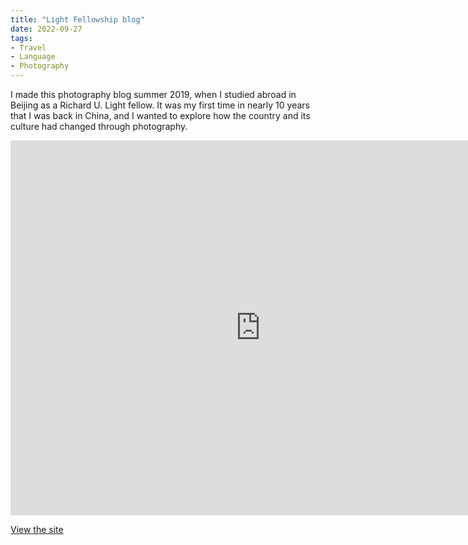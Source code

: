 ```yaml
---
title: "Light Fellowship blog"
date: 2022-09-27
tags:
- Travel
- Language
- Photography
---
```

I made this photography blog summer 2019, when I studied abroad in Beijing as a Richard U. Light fellow. It was my first time in nearly 10 years that I was back in China, and I wanted to explore how the country and its culture had changed through photography.
<iframe 
		border=0
		frameborder=0
		height=600
		width=800
		src="https://dirtywindowviews.home.blog/"></iframe>

[View the site](https://dirtywindowviews.home.blog/)

